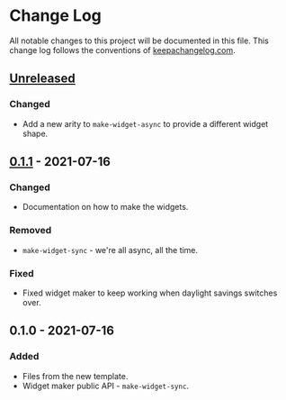 # Change Log
All notable changes to this project will be documented in this file. This change log follows the conventions of [keepachangelog.com](http://keepachangelog.com/).

## [Unreleased]
### Changed
- Add a new arity to `make-widget-async` to provide a different widget shape.

## [0.1.1] - 2021-07-16
### Changed
- Documentation on how to make the widgets.

### Removed
- `make-widget-sync` - we're all async, all the time.

### Fixed
- Fixed widget maker to keep working when daylight savings switches over.

## 0.1.0 - 2021-07-16
### Added
- Files from the new template.
- Widget maker public API - `make-widget-sync`.

[Unreleased]: https://github.com/your-name/kata/compare/0.1.1...HEAD
[0.1.1]: https://github.com/your-name/kata/compare/0.1.0...0.1.1
